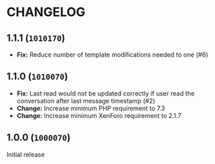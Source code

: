 CHANGELOG
==========================

## 1.1.1 (`1010170`)

- **Fix:** Reduce number of template modifications needed to one (#6)

## 1.1.0 (`1010070`)

- **Fix:** Last read would not be updated correctly if user read the conversation after last message timestamp (#2)
- **Change:** Increase minimum PHP requirement to 7.3
- **Change:** Increase minimum XenForo requirement to 2.1.7

## 1.0.0 (`1000070`)

Initial release